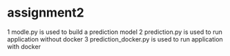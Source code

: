 # assignment2
1 modle.py is used to build a prediction model
2 prediction.py is used to run application without docker
3 prediction_docker.py is used to run application with docker
